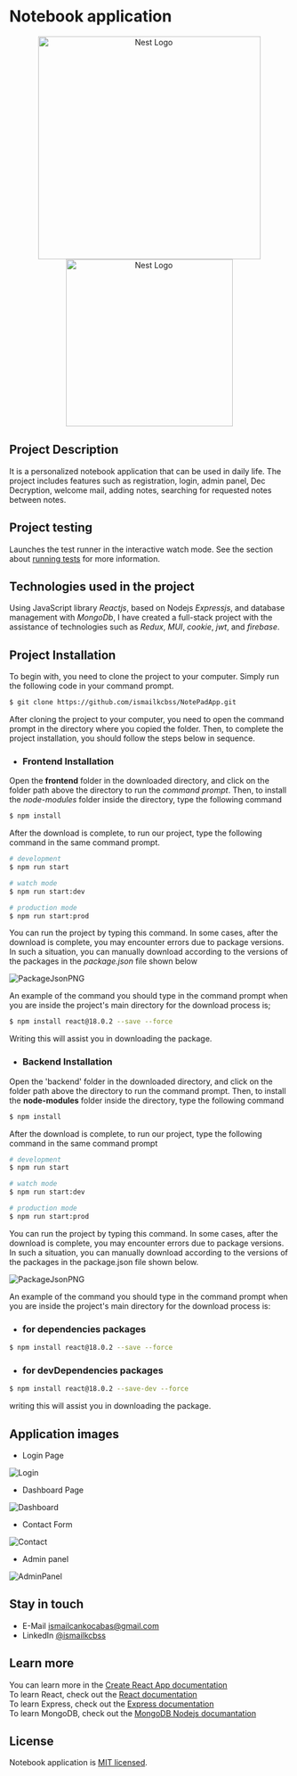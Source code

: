 # Notebook application

<p align="center">
  <a href="https://nodejs.org/en/docs" target="blank"><img src="https://firebasestorage.googleapis.com/v0/b/shopplace-41632.appspot.com/o/Githup%2FNodeJs.png?alt=media&token=a0457543-9e06-429a-9364-fddc0e5b65b0&_gl=1*shqfs2*_ga*MTc4OTQzODUwNy4xNjk0Nzk3MzI5*_ga_CW55HF8NVT*MTY5Nzg4MTIyMi4yNC4xLjE2OTc4ODI0MDEuMjMuMC4w" width="400" alt="Nest Logo" /></a>
  <a href="https://legacy.reactjs.org/docs/getting-started.html" target="blank"><img src="https://firebasestorage.googleapis.com/v0/b/shopplace-41632.appspot.com/o/Githup%2FReactJs.png?alt=media&token=214d305b-a1af-437b-8eb7-e5a90b98f253&_gl=1*y4l745*_ga*MTc4OTQzODUwNy4xNjk0Nzk3MzI5*_ga_CW55HF8NVT*MTY5Nzg4MTIyMi4yNC4xLjE2OTc4ODIzODAuNDQuMC4w" width="300" alt="Nest Logo" /></a>
</p>

## Project Description
It is a personalized notebook application that can be used in daily life. The project includes features such as registration, login, admin panel, Dec Decryption, welcome mail, adding notes, searching for requested notes between notes.

## Project testing
Launches the test runner in the interactive watch mode.
See the section about [running tests](https://create-react-app.dev/docs/running-tests/) for more information.

## Technologies used in the project
Using JavaScript library *Reactjs*, based on Nodejs *Expressjs*, and database management with *MongoDb*, I have created a full-stack project with the assistance of technologies such as *Redux*, *MUI*, *cookie*, *jwt*, and *firebase*.

## Project Installation
To begin with, you need to clone the project to your computer. Simply run the following code in your command prompt.
```bash
$ git clone https://github.com/ismailkcbss/NotePadApp.git
```
After cloning the project to your computer, you need to open the command prompt in the directory where you copied the folder. Then, to complete the project installation, you should follow the steps below in sequence.

- ### Frontend Installation

Open the **frontend** folder in the downloaded directory, and click on the folder path above the directory to run the *command prompt*. Then, to install the *node-modules* folder inside the directory, type the following command

```bash
$ npm install
```

After the download is complete, to run our project, type the following command in the same command prompt.

```bash
# development
$ npm run start

# watch mode
$ npm run start:dev

# production mode
$ npm run start:prod
```

You can run the project by typing this command. In some cases, after the download is complete, you may encounter errors due to package versions. In such a situation, you can manually download according to the versions of the packages in the *package.json* file shown below

![PackageJsonPNG](https://firebasestorage.googleapis.com/v0/b/shopplace-41632.appspot.com/o/Githup%2FnotepadFrontPackage.png?alt=media&token=835a9dd7-2304-40eb-8767-ad39079eb4b5&_gl=1*e5j97r*_ga*MTc4OTQzODUwNy4xNjk0Nzk3MzI5*_ga_CW55HF8NVT*MTY5Nzg4NDU4OC4yNS4xLjE2OTc4ODY4MzAuMjUuMC4w)

An example of the command you should type in the command prompt when you are inside the project's main directory for the download process is;
```bash
$ npm install react@18.0.2 --save --force
```
Writing this will assist you in downloading the package.

- ### Backend Installation 

Open the 'backend' folder in the downloaded directory, and click on the folder path above the directory to run the command prompt. Then, to install the **node-modules** folder inside the directory, type the following command

```bash
$ npm install
```

After the download is complete, to run our project, type the following command in the same command prompt
```bash
# development
$ npm run start

# watch mode
$ npm run start:dev

# production mode
$ npm run start:prod
```

You can run the project by typing this command. In some cases, after the download is complete, you may encounter errors due to package versions. In such a situation, you can manually download according to the versions of the packages in the package.json file shown below.

![PackageJsonPNG](https://firebasestorage.googleapis.com/v0/b/shopplace-41632.appspot.com/o/Githup%2FnotepadBackendPackage.png?alt=media&token=e3a5f160-9323-4303-ab92-50ae3c3d5106&_gl=1*lowadp*_ga*MTc4OTQzODUwNy4xNjk0Nzk3MzI5*_ga_CW55HF8NVT*MTY5Nzg4NDU4OC4yNS4xLjE2OTc4ODY3OTUuNjAuMC4w)

An example of the command you should type in the command prompt when you are inside the project's main directory for the download process is:

- ### for dependencies packages
```bash
$ npm install react@18.0.2 --save --force
```


- ### for devDependencies packages
```bash
$ npm install react@18.0.2 --save-dev --force
```
writing this will assist you in downloading the package.

## Application images

- Login Page

![Login](https://firebasestorage.googleapis.com/v0/b/shopplace-41632.appspot.com/o/Githup%2FnotepadLogin.png?alt=media&token=877c7470-03e0-4e12-8846-36e9831ee03e&_gl=1*1q2uxn3*_ga*MTc4OTQzODUwNy4xNjk0Nzk3MzI5*_ga_CW55HF8NVT*MTY5Nzg4MTIyMi4yNC4xLjE2OTc4ODI3NzYuNDguMC4w)

- Dashboard Page

![Dashboard](https://firebasestorage.googleapis.com/v0/b/shopplace-41632.appspot.com/o/Githup%2FnotepadDashboard.png?alt=media&token=aa9fa8f2-f67e-4c67-9380-462a1c9f699f&_gl=1*1ylk7l8*_ga*MTc4OTQzODUwNy4xNjk0Nzk3MzI5*_ga_CW55HF8NVT*MTY5Nzg4MTIyMi4yNC4xLjE2OTc4ODI1NzAuNDYuMC4w)

- Contact Form

![Contact](https://firebasestorage.googleapis.com/v0/b/shopplace-41632.appspot.com/o/Githup%2Fnotepadcontact.png?alt=media&token=56fd3e8a-77ab-404e-b769-960acf582882&_gl=1*8v8xj4*_ga*MTc4OTQzODUwNy4xNjk0Nzk3MzI5*_ga_CW55HF8NVT*MTY5Nzg4MTIyMi4yNC4xLjE2OTc4ODI1OTYuMjAuMC4w)

- Admin panel

![AdminPanel](https://firebasestorage.googleapis.com/v0/b/shopplace-41632.appspot.com/o/Githup%2Fnotpadadmin.png?alt=media&token=e40f3b29-0880-484a-adf1-22917a4a48d8&_gl=1*1o2u3e3*_ga*MTc4OTQzODUwNy4xNjk0Nzk3MzI5*_ga_CW55HF8NVT*MTY5Nzg4MTIyMi4yNC4xLjE2OTc4ODI2MTMuMy4wLjA.)

## Stay in touch
- E-Mail [ismailcankocabas@gmail.com](ismailcankocabas@gmail.com)
- LinkedIn [@ismailkcbss](https://www.linkedin.com/in/ismailkcbss/)

## Learn more

You can learn more in the [Create React App documentation](https://create-react-app.dev/docs/getting-started/) <br/>
To learn React, check out the [React documentation](https://react.dev/)<br/>
To learn Express, check out the [Express documentation](https://expressjs.com/)<br/>
To learn MongoDB, check out the [MongoDB Nodejs documantation](https://www.mongodb.com/docs/drivers/node/current/) <br/>

## License
Notebook application is [MIT licensed](LICENSE).

